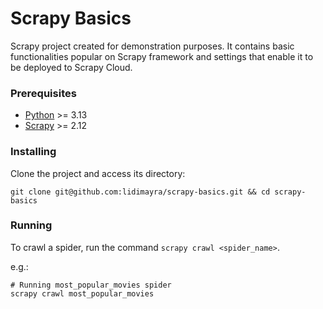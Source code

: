 # Scrapy Basics

Scrapy project created for demonstration purposes. It contains basic functionalities popular on Scrapy framework and
settings that enable it to be deployed to Scrapy Cloud.

### Prerequisites
- [Python](https://www.python.org/) >= 3.13
- [Scrapy](https://scrapy.org/) >= 2.12

### Installing

Clone the project and access its directory:

```
git clone git@github.com:lidimayra/scrapy-basics.git && cd scrapy-basics
```

### Running

To crawl a spider, run the command `scrapy crawl <spider_name>`.

e.g.:
```
# Running most_popular_movies spider
scrapy crawl most_popular_movies
```
